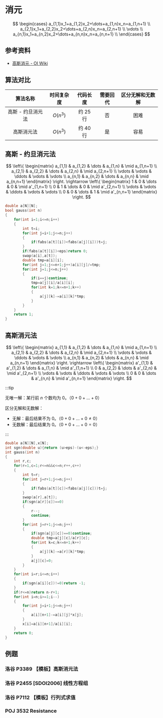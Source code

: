 # 消元

$$
\begin{cases}
  a_{1,1}x_1+a_{1,2}x_2+\dots+a_{1,n}x_n=a_{1,n+1} \\
  a_{2,1}x_1+a_{2,2}x_2+\dots+a_{2,n}x_n=a_{2,n+1} \\
  \vdots \\
  a_{n,1}x_1+a_{n,2}x_2+\dots+a_{n,n}x_n=a_{n,n+1} \\
\end{cases}
$$

## 参考资料

- [高斯消元 - OI Wiki](https://oi-wiki.org/math/numerical/gauss/)

## 算法对比

|     算法名称      | 时间复杂度 |  代码长度  | 需要回代 | 区分无解和无数解 |
| :---------------: | :--------: | :--------: | :------: | :--------------: |
| 高斯 - 约旦消元法 |  $O(n^3)$  | 约 $25$ 行 |    否    |       困难       |
|    高斯消元法     |  $O(n^3)$  | 约 $40$ 行 |    是    |       容易       |

## 高斯 - 约旦消元法

$$
\left\{
\begin{matrix}
  a_{1,1} & a_{1,2} & \dots & a_{1,n} & \mid a_{1,n+1} \\
  a_{2,1} & a_{2,2} & \dots & a_{2,n} & \mid a_{2,n+1} \\
  \vdots & \vdots & \ddots & \vdots & \vdots \\
  a_{n,1} & a_{n,2} & \dots & a_{n,n} & \mid a_{n,n+1}
\end{matrix}
\right.
\rightarrow
\left\{
\begin{matrix}
  1 & 0 & \dots & 0 & \mid a'_{1,n+1} \\
  0 & 1 & \dots & 0 & \mid a'_{2,n+1} \\
  \vdots & \vdots & \ddots & \vdots & \vdots \\
  0 & 0 & \dots & 1 & \mid a'_{n,n+1}
\end{matrix}
\right.
$$

```cpp
double a[N][N];
bool gauss(int n)
{
	for(int i=1;i<=n;i++)
	{
		int t=i;
		for(int j=i+1;j<=n;j++)
		{
			if(fabs(a[t][i])<fabs(a[j][i]))t=j;
		}
		if(fabs(a[t][i])<eps)return 0;
		swap(a[i],a[t]);
		double tmp=a[i][i];
		for(int j=1;j<=n+1;j++)a[i][j]/=tmp;
		for(int j=1;j<=n;j++)
		{
			if(i==j)continue;
			tmp=a[j][i]/a[i][i];
			for(int k=1;k<=n+1;k++)
			{
				a[j][k]-=a[i][k]*tmp;
			}
		}
	}
	return 1;
}
```

## 高斯消元法

$$
\left\{
\begin{matrix}
  a_{1,1} & a_{1,2} & \dots & a_{1,n} & \mid a_{1,n+1} \\
  a_{2,1} & a_{2,2} & \dots & a_{2,n} & \mid a_{2,n+1} \\
  \vdots & \vdots & \ddots & \vdots & \vdots \\
  a_{n,1} & a_{n,2} & \dots & a_{n,n} & \mid a_{n,n+1}
\end{matrix}
\right.
\rightarrow
\left\{
\begin{matrix}
  a'_{1,1} & a'_{1,2} & \dots & a_{1,n} & \mid a'_{1,n+1} \\
  0 & a_{2,2} & \dots & a'_{2,n} & \mid a'_{2,n+1} \\
  \vdots & \vdots & \ddots & \vdots & \vdots \\
  0 & 0 & \dots & a'_{n,n} & \mid a'_{n,n+1}
\end{matrix}
\right.
$$

:::tip

无唯一解：某行前 $n$ 个数均为 $0$。（$0+0+\dots+0$）

区分无解和无数解：

- 无解：最后结果不为 $0$。（$0+0+\dots+0\ne 0$）
- 无数解：最后结果为 $0$。（$0+0+\dots+0=0$）

:::

```cpp
double a[N][N],x[N];
int sgn(double u){return (u>eps)-(u<-eps);}
int gauss(int n)
{
	int r,c;
	for(r=1,c=1;r<=n&&c<=n;r++,c++)
	{
		int t=r;
		for(int j=r+1;j<=n;j++)
		{
			if(fabs(a[t][c])<fabs(a[j][c]))t=j;
		}
		swap(a[r],a[t]);
		if(sgn(a[r][c])==0)
		{
			r--;
			continue;
		}
		for(int j=r+1;j<=n;j++)
		{
			if(sgn(a[j][c])==0)continue;
			double tmp=a[j][c]/a[r][c];
			for(int k=c;k<=n+1;k++)
			{
				a[j][k]-=a[r][k]*tmp;
			}
			a[j][c]=0;
		}
	}
	for(int i=r;i<=n;i++)
	{
		if(sgn(a[i][c])!=0)return -1;
	}
	if(r<=n)return n-r+1;
	for(int i=n;i>=1;i--)
	{
		for(int j=i+1;j<=n;j++)
		{
			a[i][n+1]-=a[i][j]*x[j];
		}
		x[i]=a[i][n+1]/a[i][i];
	}
	return 0;
}
```

## 例题

### 洛谷 P3389 【模板】高斯消元法

<Problem id="P3389" />

### 洛谷 P2455 [SDOI2006] 线性方程组

<Problem id="P2455" />

### 洛谷 P7112 【模板】行列式求值

<Problem id="P7112" />

### POJ 3532 Resistance

<Problem id="POJ3532" />
